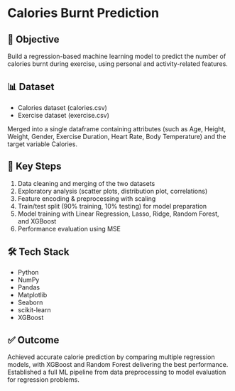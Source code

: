 # Calories Burnt Prediction

## 🎯 Objective
Build a regression-based machine learning model to predict the number of calories burnt during exercise, using personal and activity-related features.

## 📊 Dataset
- Calories dataset (calories.csv)
- Exercise dataset (exercise.csv)
  
Merged into a single dataframe containing attributes (such as Age, Height, Weight, Gender, Exercise Duration, Heart Rate, Body Temperature) and the target variable Calories.

## 🔑 Key Steps
1. Data cleaning and merging of the two datasets
2. Exploratory analysis (scatter plots, distribution plot, correlations)
3. Feature encoding & preprocessing with scaling
4. Train/test split (90% training, 10% testing) for model preparation
5. Model training with Linear Regression, Lasso, Ridge, Random Forest, and XGBoost
6. Performance evaluation using MSE

## 🛠️ Tech Stack
- Python
- NumPy
- Pandas
- Matplotlib
- Seaborn
- scikit-learn
- XGBoost

## ✅ Outcome
Achieved accurate calorie prediction by comparing multiple regression models, with XGBoost and Random Forest delivering the best performance. Established a full ML pipeline from data preprocessing to model evaluation for regression problems.
